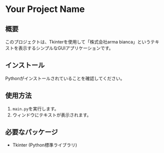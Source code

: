 # Your Project Name

## 概要
このプロジェクトは、Tkinterを使用して「株式会社arma bianca」というテキストを表示するシンプルなGUIアプリケーションです。

## インストール
Pythonがインストールされていることを確認してください。

## 使用方法
1. `main.py`を実行します。
2. ウィンドウにテキストが表示されます。

## 必要なパッケージ
- Tkinter (Python標準ライブラリ) 